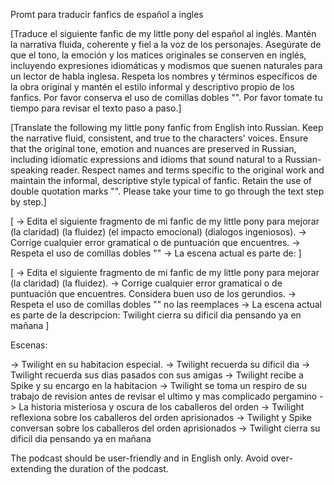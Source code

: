 Promt para traducir fanfics de español a ingles

[Traduce el siguiente fanfic de my little pony del español al inglés. Mantén la narrativa fluida, coherente y fiel a la voz de los personajes. Asegúrate de que el tono, la emoción y los matices originales se conserven en inglés, incluyendo expresiones idiomáticas y modismos que suenen naturales para un lector de habla inglesa. Respeta los nombres y términos específicos de la obra original y mantén el estilo informal y descriptivo propio de los fanfics. Por favor conserva el uso de comillas dobles "". Por favor tomate tu tiempo para revisar el texto paso a paso.]

[Translate the following my little pony fanfic from English into Russian. Keep the narrative fluid, consistent, and true to the characters' voices. Ensure that the original tone, emotion and nuances are preserved in Russian, including idiomatic expressions and idioms that sound natural to a Russian-speaking reader. Respect names and terms specific to the original work and maintain the informal, descriptive style typical of fanfic. Retain the use of double quotation marks "". Please take your time to go through the text step by step.]

[
    -> Edita el siguiente fragmento de mi fanfic de my little pony para mejorar (la claridad) (la fluidez) (el impacto emocional) (dialogos ingeniosos). 
    -> Corrige cualquier error gramatical o de puntuación que encuentres.
    -> Respeta el uso de comillas dobles ""
    -> La escena actual es parte de: 
]

[
    -> Edita el siguiente fragmento de mi fanfic de my little pony para mejorar (la claridad) (la fluidez). 
    -> Corrige cualquier error gramatical o de puntuación que encuentres. Considera buen uso de los gerundios.
    -> Respeta el uso de comillas dobles "" no las reemplaces
    -> La escena actual es parte de la descripcion: Twilight cierra su dificil dia pensando ya en mañana
]

Escenas:

-> Twilight en su habitacion especial.
-> Twilight recuerda su dificil dia 
-> Twilight recuerda sus dias pasados con sus amigas
-> Twilight recibe a Spike y su encargo en la habitacion
-> Twilight se toma un respiro de su trabajo de revision antes de revisar el ultimo y mas complicado pergamino
-> La historia misteriosa y oscura de los caballeros del orden
-> Twilight reflexiona sobre los caballeros del orden aprisionados
-> Twilight y Spike conversan sobre los caballeros del orden aprisionados
-> Twilight cierra su dificil dia pensando ya en mañana

The podcast should be user-friendly and in English only. Avoid over-extending the duration of the podcast.